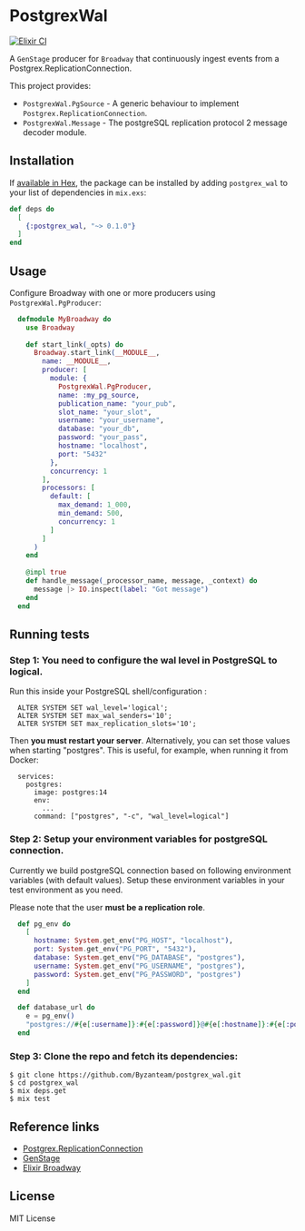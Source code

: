 # PostgrexWal

[![Elixir CI](https://github.com/Byzanteam/postgrex_wal/actions/workflows/elixir.yml/badge.svg)](https://github.com/Byzanteam/postgrex_wal/actions/workflows/elixir.yml)

A `GenStage` producer for `Broadway` that continuously ingest events from a Postgrex.ReplicationConnection.

This project provides:

* `PostgrexWal.PgSource` - A generic behaviour to implement `Postgrex.ReplicationConnection`.
* `PostgrexWal.Message` - The postgreSQL replication protocol 2 message decoder module.

## Installation

If [available in Hex](https://hex.pm/docs/publish), the package can be installed
by adding `postgrex_wal` to your list of dependencies in `mix.exs`:

```elixir
def deps do
  [
    {:postgrex_wal, "~> 0.1.0"}
  ]
end
```

## Usage

Configure Broadway with one or more producers using `PostgrexWal.PgProducer`:

```elixir
  defmodule MyBroadway do
    use Broadway
  
    def start_link(_opts) do
      Broadway.start_link(__MODULE__,
        name: __MODULE__,
        producer: [
          module: {
            PostgrexWal.PgProducer,
            name: :my_pg_source,
            publication_name: "your_pub",
            slot_name: "your_slot",
            username: "your_username",
            database: "your_db",
            password: "your_pass",
            hostname: "localhost",
            port: "5432"
          },
          concurrency: 1
        ],
        processors: [
          default: [
            max_demand: 1_000, 
            min_demand: 500, 
            concurrency: 1
          ]
        ]
      )
    end
  
    @impl true
    def handle_message(_processor_name, message, _context) do
      message |> IO.inspect(label: "Got message")
    end
  end
```

## Running tests

### Step 1: You need to configure the wal level in PostgreSQL to logical.

Run this inside your PostgreSQL shell/configuration :

      ALTER SYSTEM SET wal_level='logical';
      ALTER SYSTEM SET max_wal_senders='10';
      ALTER SYSTEM SET max_replication_slots='10';

Then **you must restart your server**. Alternatively, you can set
those values when starting "postgres". This is useful, for example,
when running it from Docker:

      services:
        postgres:
          image: postgres:14
          env:
            ...
          command: ["postgres", "-c", "wal_level=logical"]

### Step 2: Setup your environment variables for postgreSQL connection.

Currently we build postgreSQL connection based on following environment variables (with default values).
Setup these environment variables in your test environment as you need.

Please note that the user **must be a replication role**.

```elixir
  def pg_env do
    [
      hostname: System.get_env("PG_HOST", "localhost"),
      port: System.get_env("PG_PORT", "5432"),
      database: System.get_env("PG_DATABASE", "postgres"),
      username: System.get_env("PG_USERNAME", "postgres"),
      password: System.get_env("PG_PASSWORD", "postgres")
    ]
  end

  def database_url do
    e = pg_env()
    "postgres://#{e[:username]}:#{e[:password]}@#{e[:hostname]}:#{e[:port]}/#{e[:database]}"
  end
```

### Step 3: Clone the repo and fetch its dependencies:

    $ git clone https://github.com/Byzanteam/postgrex_wal.git
    $ cd postgrex_wal
    $ mix deps.get
    $ mix test

## Reference links

* [Postgrex.ReplicationConnection](https://hexdocs.pm/postgrex/Postgrex.ReplicationConnection.html)
* [GenStage](https://hexdocs.pm/gen_stage/GenStage.html)
* [Elixir Broadway](https://elixir-broadway.org/)

## License

MIT License
